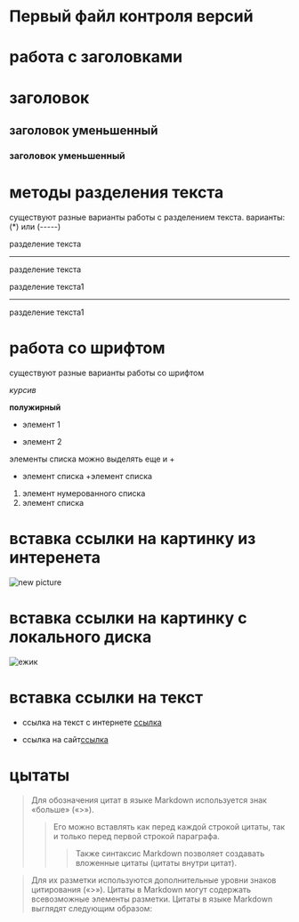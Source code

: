 # Первый файл контроля версий



# работа с заголовками
 # заголовок 
 ## заголовок уменьшенный
 ### заголовок уменьшенный



# методы разделения текста
существуют разные варианты работы с разделением текста. варианты: (*) или (-----)

разделение текста
******
разделение текста

разделение текста1

---

разделение текста1

# работа со шрифтом

существуют разные варианты работы со шрифтом

*курсив*

**полужирный**

* элемент 1

* элемент 2

элементы списка можно выделять еще и +
+ элемент списка
+элемент списка

1. элемент нумерованного списка
2. элемент списка

# вставка ссылки на картинку из интеренета
![new picture](https://miro.medium.com/max/900/1*sSi5LWkfxZHNVuDLs2j2ug.png)

# вставка ссылки на картинку с локального диска
![ежик](ежик.jpg)

# вставка ссылки на текст
* ссылка на текст с интернете [ссылка](https://gist.github.com/Jekins/2bf2d0638163f1294637#Links)

* ссылка на сайт[ссылка](https://www.google.com/search?q=%D1%80%D0%B5%D1%84%D0%BE%D1%80%D1%82%D0%B0%D0%BD&oq=&aqs=chrome.2.69i59i450l8.10309281j0j15&sourceid=chrome&ie=UTF-8)



# цытаты

>Для обозначения цитат в языке Markdown используется знак «больше» («>»). 
>>Его можно вставлять как перед каждой строкой цитаты, так и только перед первой строкой параграфа. 
>>>Также синтаксис Markdown позволяет создавать вложенные цитаты (цитаты внутри цитат). 

>Для их разметки используются дополнительные уровни знаков цитирования («>»). Цитаты в Markdown могут содержать всевозможные элементы разметки. Цитаты в языке Markdown выглядят следующим образом: